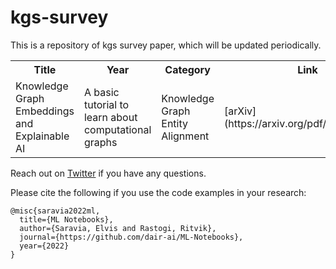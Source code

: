 # kgs-survey
This is a repository of kgs survey paper, which will be updated periodically.

<table class="tg">
  <tr>
    <th class="tg-yw4l"><b>Title</b></th>
    <th class="tg-yw4l"><b>Year</b></th>
    <th class="tg-yw4l"><b>Category</b></th>
    <th class="tg-yw4l"><b>Link</b></th>
  </tr>
  
  <tr>
    <td class="tg-yw4l">Knowledge Graph Embeddings and Explainable AI</td>
    <td class="tg-yw4l">A basic tutorial to learn about computational graphs</td>
    <td class="tg-yw4l">Knowledge Graph Entity Alignment</td>
    <td class="tg-yw4l">[arXiv](https://arxiv.org/pdf/2004.14843)</td>
</a></td>
  </tr>
  
 
 </table> 

Reach out on [Twitter](https://twitter.com/omarsar0) if you have any questions. 

Please cite the following if you use the code examples in your research:

```
@misc{saravia2022ml,
  title={ML Notebooks},
  author={Saravia, Elvis and Rastogi, Ritvik},
  journal={https://github.com/dair-ai/ML-Notebooks},
  year={2022}
}
```
